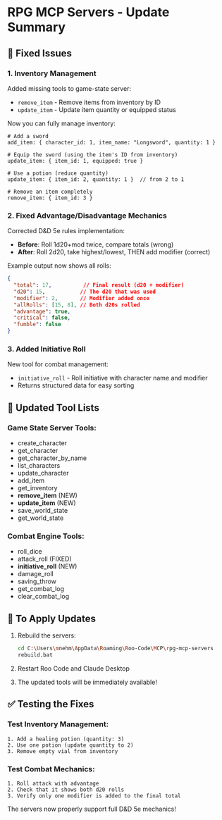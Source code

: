 # RPG MCP Servers - Update Summary

## 🔧 Fixed Issues

### 1. **Inventory Management**
Added missing tools to game-state server:
- `remove_item` - Remove items from inventory by ID
- `update_item` - Update item quantity or equipped status

Now you can fully manage inventory:
```
# Add a sword
add_item: { character_id: 1, item_name: "Longsword", quantity: 1 }

# Equip the sword (using the item's ID from inventory)
update_item: { item_id: 1, equipped: true }

# Use a potion (reduce quantity)
update_item: { item_id: 2, quantity: 1 }  // from 2 to 1

# Remove an item completely
remove_item: { item_id: 3 }
```

### 2. **Fixed Advantage/Disadvantage Mechanics**
Corrected D&D 5e rules implementation:
- **Before**: Roll 1d20+mod twice, compare totals (wrong)
- **After**: Roll 2d20, take highest/lowest, THEN add modifier (correct)

Example output now shows all rolls:
```json
{
  "total": 17,          // Final result (d20 + modifier)
  "d20": 15,           // The d20 that was used
  "modifier": 2,       // Modifier added once
  "allRolls": [15, 8], // Both d20s rolled
  "advantage": true,
  "critical": false,
  "fumble": false
}
```

### 3. **Added Initiative Roll**
New tool for combat management:
- `initiative_roll` - Roll initiative with character name and modifier
- Returns structured data for easy sorting

## 📝 Updated Tool Lists

### Game State Server Tools:
- create_character
- get_character
- get_character_by_name
- list_characters
- update_character
- add_item
- get_inventory
- **remove_item** (NEW)
- **update_item** (NEW)
- save_world_state
- get_world_state

### Combat Engine Tools:
- roll_dice
- attack_roll (FIXED)
- **initiative_roll** (NEW)
- damage_roll
- saving_throw
- get_combat_log
- clear_combat_log

## 🚀 To Apply Updates

1. Rebuild the servers:
   ```bash
   cd C:\Users\mnehm\AppData\Roaming\Roo-Code\MCP\rpg-mcp-servers
   rebuild.bat
   ```

2. Restart Roo Code and Claude Desktop

3. The updated tools will be immediately available!

## ✅ Testing the Fixes

### Test Inventory Management:
```
1. Add a healing potion (quantity: 3)
2. Use one potion (update quantity to 2)
3. Remove empty vial from inventory
```

### Test Combat Mechanics:
```
1. Roll attack with advantage
2. Check that it shows both d20 rolls
3. Verify only one modifier is added to the final total
```

The servers now properly support full D&D 5e mechanics!
